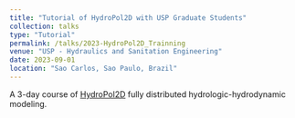 ```yaml
---
title: "Tutorial of HydroPol2D with USP Graduate Students"
collection: talks
type: "Tutorial"
permalink: /talks/2023-HydroPol2D_Trainning
venue: "USP - Hydraulics and Sanitation Engineering"
date: 2023-09-01
location: "Sao Carlos, Sao Paulo, Brazil"
---
```

A 3-day course of [HydroPol2D](https://arxiv.org/abs/2410.09325) fully distributed hydrologic-hydrodynamic modeling.
